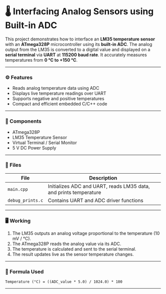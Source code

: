 # 🌡️ Interfacing Analog Sensors using Built-in ADC

This project demonstrates how to interface an **LM35 temperature sensor** with an **ATmega328P** microcontroller using its **built-in ADC**.
The analog output from the LM35 is converted to a digital value and displayed on a **serial terminal** via **UART** at **115200 baud rate**.
It accurately measures temperatures from **0 °C to +150 °C**.

---

### ⚙️ Features

* Reads analog temperature data using ADC
* Displays live temperature readings over UART
* Supports negative and positive temperatures
* Compact and efficient embedded C/C++ code

---

### 🧩 Components

* ATmega328P
* LM35 Temperature Sensor
* Virtual Terminal / Serial Monitor
* 5 V DC Power Supply

---

### 🧱 Files

| File             | Description                                                       |
| ---------------- | ----------------------------------------------------------------- |
| `main.cpp`       | Initializes ADC and UART, reads LM35 data, and prints temperature |
| `debug_prints.c` | Contains UART and ADC driver functions                            |

---

### 🖥️ Working

1. The LM35 outputs an analog voltage proportional to the temperature (10 mV / °C).
2. The ATmega328P reads the analog value via its ADC.
3. The temperature is calculated and sent to the serial terminal.
4. The result updates live as the sensor temperature changes.

---

### 📡 Formula Used

```
Temperature (°C) = ((ADC_value * 5.0) / 1024.0) * 100
```

---



